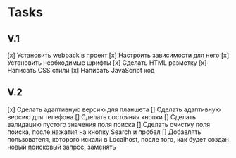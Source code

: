 # Tasks
## V.1
[x] Установить webpack в проект
[x] Настроить зависимости для него
[x] Установить необходимые шрифты
[x] Сделать HTML разметку
[x] Написать CSS стили
[x] Написать JavaScript код

## V.2
[x] Сделать адаптивную версию для планшета
[] Сделать адаптивную версию для телефона
[] Сделать состояния кнопки
[] Сделать валидацию пустого значения поля поиска
[] Сделать очистку поля поиска, после нажатия на кнопку Search и пробел
[] Добавлять пользователя, которого искали в Localhost, после того, как будет создан новый поисковый запрос, заменять
